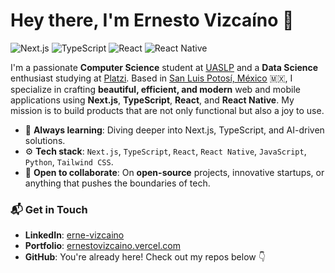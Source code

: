 # Hey there, I'm Ernesto Vizcaíno 👋

![Next.js](https://img.shields.io/badge/Next.js-black?style=flat&logo=next.js)
![TypeScript](https://img.shields.io/badge/TypeScript-blue?style=flat&logo=typescript)
![React](https://img.shields.io/badge/React-61DAFB?style=flat&logo=react)
![React Native](https://img.shields.io/badge/React_Native-61DAFB?style=flat&logo=react)

I'm a passionate **Computer Science** student at [UASLP](http://www.uaslp.mx/) and a **Data Science** enthusiast studying at [Platzi](https://platzi.com). Based in [San Luis Potosí, México](https://goo.gl/maps/4kDunjdo7rYfymGA6) 🇲🇽, I specialize in crafting **beautiful, efficient, and modern** web and mobile applications using **Next.js**, **TypeScript**, **React**, and **React Native**. My mission is to build products that are not only functional but also a joy to use.

- 🚀 **Always learning**: Diving deeper into Next.js, TypeScript, and AI-driven solutions.
- ⚙️ **Tech stack**: `Next.js`, `TypeScript`, `React`, `React Native`, `JavaScript`, `Python`, `Tailwind CSS`.
- 👯 **Open to collaborate**: On **open-source** projects, innovative startups, or anything that pushes the boundaries of tech.

### 📬 Get in Touch
- **LinkedIn**: [erne-vizcaino](https://www.linkedin.com/in/erne-vizcaino/)
- **Portfolio**: [ernestovizcaino.vercel.com](https://ernestovizcaino.vercel.com)
- **GitHub**: You're already here! Check out my repos below 👇
